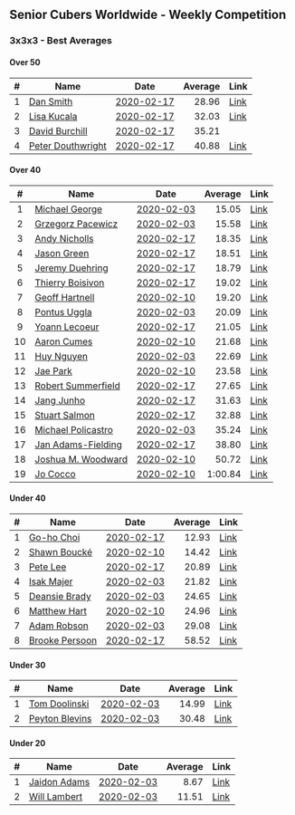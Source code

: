 ## Senior Cubers Worldwide - Weekly Competition
### 3x3x3 - Best Averages

#### Over 50

| # | Name | Date | Average | Link |
| :--: | -- | :--: | --: | -- |
| 1 |[Dan Smith](../persons/dan_smith.md) |[2020-02-17](2020-02-17.md) |28.96 | [Link](https://www.facebook.com/events/616423959107229/permalink/618093752273583/) |
| 2 |[Lisa Kucala](../persons/lisa_kucala.md) |[2020-02-17](2020-02-17.md) |32.03 | [Link](https://www.facebook.com/events/616423959107229/permalink/617792025637089/) |
| 3 |[David Burchill](../persons/david_burchill.md) |[2020-02-17](2020-02-17.md) |35.21 | |
| 4 |[Peter Douthwright](../persons/peter_douthwright.md) |[2020-02-17](2020-02-17.md) |40.88 | [Link](https://www.facebook.com/groups/1604105099735401/permalink/2143098975836008/) |

#### Over 40

| # | Name | Date | Average | Link |
| :--: | -- | :--: | --: | -- |
| 1 |[Michael George](../persons/michael_george.md) |[2020-02-03](2020-02-03.md) |15.05 | [Link](https://www.facebook.com/michael.george.545/videos/10212902094667466/) |
| 2 |[Grzegorz Pacewicz](../persons/grzegorz_pacewicz.md) |[2020-02-03](2020-02-03.md) |15.58 | [Link](https://www.facebook.com/grzegorz.pacewicz/videos/2843577535688602/) |
| 3 |[Andy Nicholls](../persons/andy_nicholls.md) |[2020-02-17](2020-02-17.md) |18.35 | [Link](https://www.facebook.com/events/616423959107229/permalink/617120695704222/) |
| 4 |[Jason Green](../persons/jason_green.md) |[2020-02-17](2020-02-17.md) |18.51 | [Link](https://www.facebook.com/events/616423959107229/permalink/621424961940462/) |
| 5 |[Jeremy Duehring](../persons/jeremy_duehring.md) |[2020-02-17](2020-02-17.md) |18.79 | [Link](https://www.facebook.com/events/616423959107229/permalink/618639688885656/) |
| 6 |[Thierry Boisivon](../persons/thierry_boisivon.md) |[2020-02-17](2020-02-17.md) |19.02 | [Link](https://www.facebook.com/events/616423959107229/permalink/621136361969322/) |
| 7 |[Geoff Hartnell](../persons/geoff_hartnell.md) |[2020-02-10](2020-02-10.md) |19.20 | [Link](https://www.facebook.com/groups/1604105099735401/permalink/2139250239554215/) |
| 8 |[Pontus Uggla](../persons/pontus_uggla.md) |[2020-02-03](2020-02-03.md) |20.09 | [Link](https://www.facebook.com/pontusuggla/videos/10156642116836576/) |
| 9 |[Yoann Lecoeur](../persons/yoann_lecoeur.md) |[2020-02-17](2020-02-17.md) |21.05 | [Link](https://www.facebook.com/events/616423959107229/permalink/616850075731284/) |
| 10 |[Aaron Cumes](../persons/aaron_cumes.md) |[2020-02-10](2020-02-10.md) |21.68 | [Link](https://www.facebook.com/groups/1604105099735401/permalink/2133654140113825/) |
| 11 |[Huy Nguyen](../persons/huy_nguyen.md) |[2020-02-03](2020-02-03.md) |22.69 | [Link](https://www.facebook.com/100000926461779/videos/3674895662551280/) |
| 12 |[Jae Park](../persons/jae_park.md) |[2020-02-10](2020-02-10.md) |23.58 | [Link](https://www.facebook.com/groups/1604105099735401/permalink/2135450339934205/) |
| 13 |[Robert Summerfield](../persons/robert_summerfield.md) |[2020-02-17](2020-02-17.md) |27.65 | [Link](https://www.facebook.com/events/616423959107229/permalink/617081895708102/) |
| 14 |[Jang Junho](../persons/jang_junho.md) |[2020-02-17](2020-02-17.md) |31.63 | [Link](https://www.facebook.com/events/616423959107229/permalink/618758058873819/) |
| 15 |[Stuart Salmon](../persons/stuart_salmon.md) |[2020-02-17](2020-02-17.md) |32.88 | [Link](https://www.facebook.com/events/616423959107229/permalink/621286958620929/) |
| 16 |[Michael Policastro](../persons/michael_policastro.md) |[2020-02-03](2020-02-03.md) |35.24 | [Link](https://www.facebook.com/100008831955388/videos/2261201300850913/) |
| 17 |[Jan Adams-Fielding](../persons/jan_adams-fielding.md) |[2020-02-17](2020-02-17.md) |38.80 | [Link](https://www.facebook.com/events/616423959107229/permalink/620581805358111/) |
| 18 |[Joshua M. Woodward](../persons/joshua_m._woodward.md) |[2020-02-10](2020-02-10.md) |50.72 | [Link](https://www.facebook.com/joshua.m.woodward.9/videos/10157593929510342/) |
| 19 |[Jo Cocco](../persons/jo_cocco.md) |[2020-02-10](2020-02-10.md) |1:00.84 | [Link](https://www.facebook.com/JoCocco/videos/10156810258257109/) |

#### Under 40

| # | Name | Date | Average | Link |
| :--: | -- | :--: | --: | -- |
| 1 |[Go-ho Choi](../persons/go-ho_choi.md) |[2020-02-17](2020-02-17.md) |12.93 | [Link](https://www.facebook.com/events/616423959107229/permalink/617133012369657/) |
| 2 |[Shawn Boucké](../persons/shawn_boucke.md) |[2020-02-10](2020-02-10.md) |14.42 | [Link](https://www.facebook.com/ShawnBoucke/videos/3054435071234922/) |
| 3 |[Pete Lee](../persons/pete_lee.md) |[2020-02-17](2020-02-17.md) |20.89 | [Link](https://www.facebook.com/events/616423959107229/permalink/619925258757099/) |
| 4 |[Isak Majer](../persons/isak_majer.md) |[2020-02-03](2020-02-03.md) |21.82 | [Link](https://www.facebook.com/isak.majer/videos/3126688177556268/) |
| 5 |[Deansie Brady](../persons/deansie_brady.md) |[2020-02-03](2020-02-03.md) |24.65 | [Link](https://www.facebook.com/Magnacube.askme/videos/1047021635647834/) |
| 6 |[Matthew Hart](../persons/matthew_hart.md) |[2020-02-10](2020-02-10.md) |24.96 | [Link](https://www.facebook.com/bazosoft/videos/10221648844229649/) |
| 7 |[Adam Robson](../persons/adam_robson.md) |[2020-02-03](2020-02-03.md) |29.08 | [Link](https://www.facebook.com/100005428097972/videos/1273943639463227/) |
| 8 |[Brooke Persoon](../persons/brooke_persoon.md) |[2020-02-17](2020-02-17.md) |58.52 | [Link](https://www.facebook.com/events/616423959107229/permalink/621392298610395/) |

#### Under 30

| # | Name | Date | Average | Link |
| :--: | -- | :--: | --: | -- |
| 1 |[Tom Doolinski](../persons/tom_doolinski.md) |[2020-02-03](2020-02-03.md) |14.99 | [Link](https://www.facebook.com/tom.dooley.35175/videos/1479385075550710/) |
| 2 |[Peyton Blevins](../persons/peyton_blevins.md) |[2020-02-03](2020-02-03.md) |30.48 | [Link](https://www.facebook.com/TheNewProcess/videos/3093917170665620/) |

#### Under 20

| # | Name | Date | Average | Link |
| :--: | -- | :--: | --: | -- |
| 1 |[Jaidon Adams](../persons/jaidon_adams.md) |[2020-02-03](2020-02-03.md) |8.67 | [Link](https://www.facebook.com/jaidon.adams.1/videos/2562434104083122/) |
| 2 |[Will Lambert](../persons/will_lambert.md) |[2020-02-03](2020-02-03.md) |11.51 | [Link](https://www.facebook.com/Willislwynlambert/videos/10221470476215884/) |

